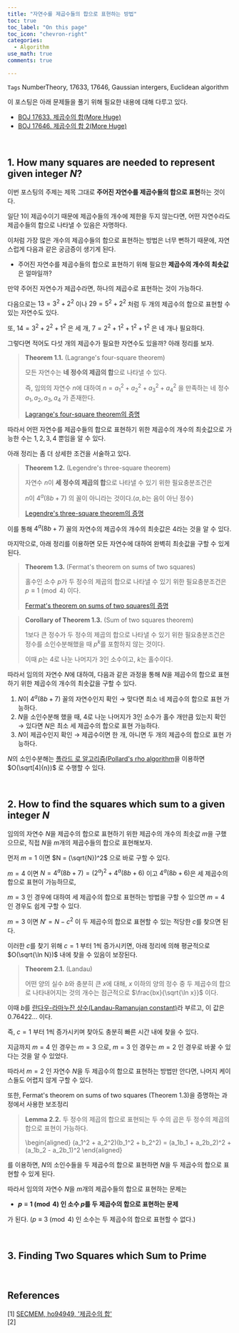 ```yaml
---
title: "자연수를 제곱수들의 합으로 표현하는 방법"
toc: true
toc_label: "On this page"
toc_icon: "chevron-right"
categories:
  - Algorithm
use_math: true
comments: true

---
```


`Tags` NumberTheory, 17633, 17646, Gaussian intergers, Euclidean algorithm

이 포스팅은 아래 문제들을 풀기 위해 필요한 내용에 대해 다루고 있다.

- [BOJ 17633. 제곱수의 합(More Huge)](https://www.acmicpc.net/problem/17633)
- [BOJ 17646. 제곱수의 합 2(More Huge)](https://www.acmicpc.net/problem/17646)

<br/>

## 1. How many squares are needed to represent given integer $N$?

이번 포스팅의 주제는 제목 그대로 **주어진 자연수를 제곱수들의 합으로 표현**하는 것이다.

일단 $1$이 제곱수이기 때문에 제곱수들의 개수에 제한을 두지 않는다면, 어떤 자연수라도 제곱수들의 합으로 나타낼 수 있음은 자명하다.

이처럼 가장 많은 개수의 제곱수들의 합으로 표현하는 방법은 너무 뻔하기 때문에, 자연스럽게 다음과 같은 궁금증이 생기게 된다.

- 주어진 자연수를 제곱수들의 합으로 표현하기 위해 필요한 **제곱수의 개수의 최솟값**은 얼마일까?

만약 주어진 자연수가 제곱수라면, 하나의 제곱수로 표현하는 것이 가능하다.

다음으로는 $13 = 3^2 + 2^2$ 이나 $29 = 5^2 + 2^2$ 처럼 두 개의 제곱수의 합으로 표현할 수 있는 자연수도 있다.

또, $14 = 3^2 + 2^2 + 1^2$ 은 세 개, $7 = 2^2 + 1^2 + 1^2 + 1^2$ 은 네 개나 필요하다.

그렇다면 적어도 다섯 개의 제곱수가 필요한 자연수도 있을까? 아래 정리를 보자.

> **Theorem 1.1.** (Lagrange's four-square theorem)
> 
> 모든 자연수는 **네 정수의 제곱의 합**으로 나타낼 수 있다.
> 
> 즉, 임의의 자연수 $n$에 대하여 $n = a_1^2 + a_2^2 + a_3^2 + a_4^2$ 을 만족하는 네 정수 $a_1, a_2, a_3, a_4$ 가 존재한다.
> 
> [Lagrange's four-square theorem의 증명](https://damo1924.github.io/math/FourSquareTheorem/)

따라서 어떤 자연수를 제곱수들의 합으로 표현하기 위한 제곱수의 개수의 최솟값으로 가능한 수는 $1, 2, 3, 4$ 뿐임을 알 수 있다.

아래 정리는 좀 더 상세한 조건을 서술하고 있다.

> **Theorem 1.2.** (Legendre's three-square theorem)
> 
> 자연수 $n$이 **세 정수의 제곱의 합**으로 나타낼 수 있기 위한 필요충분조건은
> 
> $n$이 $4^a(8b + 7)$ 의 꼴이 아니라는 것이다.($a, b$는 음이 아닌 정수)
> 
> [Legendre's three-square theorem의 증명](https://damo1924.github.io/math/ThreeSquareTheorem/)

이를 통해 $4^a(8b + 7)$ 꼴의 자연수의 제곱수의 개수의 최솟값은 $4$라는 것을 알 수 있다.

마지막으로, 아래 정리를 이용하면 모든 자연수에 대하여 완벽히 최솟값을 구할 수 있게 된다.

> **Theorem 1.3.** (Fermat's theorem on sums of two squares)
> 
> 홀수인 소수 $p$가 두 정수의 제곱의 합으로 나타낼 수 있기 위한 필요충분조건은 $p \equiv 1 \pmod{4}$ 이다.
> 
> [Fermat's theorem on sums of two squares의 증명](https://damo1924.github.io/math/SumofTwoSquares/)

> **Corollary of Theorem 1.3.** (Sum of two squares theorem)
> 
> $1$보다 큰 정수가 두 정수의 제곱의 합으로 나타낼 수 있기 위한 필요충분조건은 정수를 소인수분해했을 때 $p^k$를 포함하지 않는 것이다.
> 
> 이때 $p$는 $4$로 나눈 나머지가 $3$인 소수이고, $k$는 홀수이다.

 따라서 임의의 자연수 $N$에 대하여, 다음과 같은 과정을 통해 $N$을 제곱수의 합으로 표현하기 위한 제곱수의 개수의 최솟값을 구할 수 있다.
 
 1. $N$이 $4^a(8b + 7)$ 꼴의 자연수인지 확인 $\to$ 맞다면 최소 네 제곱수의 합으로 표현 가능하다.
 2. $N$을 소인수분해 했을 때, $4$로 나눈 나머지가 $3$인 소수가 홀수 개만큼 있는지 확인 $\to$ 있다면 $N$은 최소 세 제곱수의 합으로 표현 가능하다.
 3. $N$이 제곱수인지 확인 $\to$ 제곱수이면 한 개, 아니면 두 개의 제곱수의 합으로 표현 가능하다.

$N$의 소인수분해는 [폴라드 로 알고리즘(Pollard's rho algorithm](https://damo1924.github.io/algorithm/PollardRhoAlgorithm/)을 이용하면 $O(\sqrt[4]{n})$ 로 수행할 수 있다.

<br/>

## 2. How to find the squares which sum to a given integer $N$

임의의 자연수 $N$을 제곱수의 합으로 표현하기 위한 제곱수의 개수의 최솟값 $m$을 구했으므로, 직접 $N$을 $m$개의 제곱수들의 합으로 표현해보자.

먼저 $m = 1$ 이면 $N = (\sqrt{N})^2$ 으로 바로 구할 수 있다.

$m = 4$ 이면 $N = 4^a(8b + 7) = (2^a)^2 + 4^a(8b + 6)$ 이고 $4^a(8b + 6)$은 세 제곱수의 합으로 표현이 가능하므로,

$m = 3$ 인 경우에 대하여 세 제곱수의 합으로 표현하는 방법을 구할 수 있으면 $m = 4$ 인 경우도 쉽게 구할 수 있다.

$m = 3$ 이면 $N' = N - c^2$ 이 두 제곱수의 합으로 표현할 수 있는 적당한 $c$를 찾으면 된다.

이러한 $c$를 찾기 위해 $c = 1$ 부터 $1$씩 증가시키면, 아래 정리에 의해 평균적으로 $O(\sqrt{\ln N})$ 내에 찾을 수 있음이 보장된다.

> **Theorem 2.1.** (Landau)
> 
> 어떤 양의 실수 $b$와 충분히 큰 $x$에 대해, $x$ 이하의 양의 정수 중 두 제곱수의 합으로 나타내어지는 것의 개수는 점근적으로 $\frac{bx}{\sqrt{\ln x}\}$ 이다.

이때 $b$를 [란다우-라마누잔 상수(Landau-Ramanujan constant)](https://en.m.wikipedia.org/wiki/Landau%E2%80%93Ramanujan_constant)라 부르고, 이 값은 $0.76422 \ldots$ 이다.

즉, $c = 1$ 부터 $1$씩 증가시키며 찾아도 충분히 빠른 시간 내에 찾을 수 있다.

지금까지 $m = 4$ 인 경우는 $m = 3$ 으로, $m = 3$ 인 경우는 $m = 2$ 인 경우로 바꿀 수 있다는 것을 알 수 있었다.

따라서 $m = 2$ 인 자연수 $N$을 두 제곱수의 합으로 표현하는 방법만 안다면, 나머지 케이스들도 어렵지 않게 구할 수 있다.

또한, Fermat's theorem on sums of two squares (Theorem 1.3)을 증명하는 과정에서 사용한 보조정리

> **Lemma 2.2.** 두 정수의 제곱의 합으로 표현되는 두 수의 곱은 두 정수의 제곱의 합으로 표현이 가능하다.
> 
> \begin{aligned}
> (a_1^2 + a_2^2)(b_1^2 + b_2^2) = (a_1b_1 + a_2b_2)^2 + (a_1b_2 - a_2b_1)^2
> \end{aligned}

를 이용하면, $N$의 소인수들을 두 제곱수의 합으로 표현하면 $N$을 두 제곱수의 합으로 표현할 수 있게 된다.

따라서 임의의 자연수 $N$을 $m$개의 제곱수들의 합으로 표현하는 문제는

- **$p \equiv 1 \pmod{4}$ 인 소수 $p$를 두 제곱수의 합으로 표현하는 문제**

가 된다. ($p \equiv 3 \pmod{4}$ 인 소수는 두 제곱수의 합으로 표현할 수 없다.)

<br/>

## 3. Finding Two Squares which Sum to Prime



<br/>

## References

[1] [SECMEM, ho94949, '제곱수의 합'](http://www.secmem.org/blog/2019/10/18/sum-of-squares/)  
[2] 


